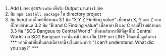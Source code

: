 1. Add Line: ```@287nzwtm``` เพื่อรับ Output ผ่านทาง Line
2. พิม ```npm install package``` ใน directory project
3. พิม Input ตามโจทย์ที่กำหนด
  3.1 พิม "X Y Z Finding value" เพื่อหาค่า X, Y และ Z ตามที่โจทย์กำหนด
  3.2 พิม "B and C Finding value" เพื่อหาค่า B และ C ตามที่โจทย์กำหนด
  3.3 พิม "SCG Bangsue to Central World" เพื่อหาเส้นทางที่ดีที่สุดที่ไป Central World จาก SCG Bangsue
      จากนั้นจะมี Link เป็น LIFF ของ LINE ให้กดเพื่อดูเส้นทาง
  *** หากพิมคำอื่นที่นอกเหนือจากนี้จะขึ้นแสดงคำว่า "I can't understand. What did you say?" ***
